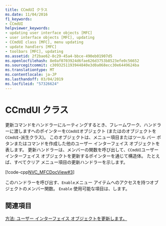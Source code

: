 ```yaml
---
title: CCmdUI クラス
ms.date: 11/04/2016
f1_keywords:
- CCmdUI
helpviewer_keywords:
- updating user interface objects [MFC]
- user interface objects [MFC], updating
- CCmdUI class [MFC], menu updating
- update handlers [MFC]
- toolbars [MFC], updating
ms.assetid: 2f2bae62-8c29-45a4-bbce-490eb01907d5
ms.openlocfilehash: 8e0af0703924d6fae626d3753b8523efe0c56652
ms.sourcegitcommit: c3093251193944840e3d0a068ecc30e6449624ba
ms.translationtype: MT
ms.contentlocale: ja-JP
ms.lasthandoff: 03/04/2019
ms.locfileid: "57326624"
---
```

# <a name="the-ccmdui-class"></a>CCmdUI クラス

更新コマンドをハンドラーにルーティングするとき、フレームワーク、ハンドラーに渡しますへのポインターを`CCmdUI`オブジェクト (またはのオブジェクトを`CCmdUI`-派生クラス)。 このオブジェクトは、メニュー項目またはツール バー ボタンまたはコマンドを作成した他のユーザー インターフェイス オブジェクトを表します。 更新ハンドラーは、メンバーの関数を呼び出して、`CCmdUI`ユーザー インターフェイス オブジェクトを更新するポインターを通じて構造体。 たとえば、すべてクリア メニュー項目の更新ハンドラーを示します。

[!code-cpp[NVC_MFCDocView#3](../mfc/codesnippet/cpp/the-ccmdui-class_1.cpp)]

このハンドラーを呼び出す、`Enable`メニュー アイテムへのアクセスを持つオブジェクトのメンバー関数。 `Enable` 使用可能な項目は、します。

## <a name="see-also"></a>関連項目

[方法: ユーザー インターフェイス オブジェクトを更新します。](../mfc/how-to-update-user-interface-objects.md)
